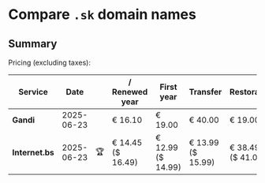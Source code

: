 # Compare `.sk` domain names

## Summary

Pricing (excluding taxes):

| Service | Date |  | / Renewed year | First year | Transfer | Restoration |
|--|--|--|--|--|--|--|
| **Gandi** | 2025-06-23 |  | € 16.10 | € 19.00 | € 40.00 | € 19.00 |
| **Internet.bs** | 2025-06-23 | 🏆 | € 14.45<br>($ 16.49) | € 12.99<br>($ 14.99) | € 13.99<br>($ 15.99) | € 38.49<br>($ 41.05) |
